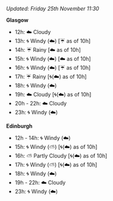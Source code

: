 *Updated: Friday 25th November 11:30*

**Glasgow**

* 12h: :cloud: Cloudy
* 13h: :cyclone: Windy (:cloud:) [:umbrella: as of 10h]
* 14h: :umbrella: Rainy [:cloud: as of 10h]
* 15h: :cyclone: Windy (:cloud:) [:cloud: as of 10h]
* 16h: :cyclone: Windy (:cloud:) [:umbrella: as of 10h]
* 17h: :umbrella: Rainy [:cyclone:(:cloud:) as of 10h]
* 18h: :cyclone: Windy (:cloud:)
* 19h: :cloud: Cloudy [:cyclone:(:cloud:) as of 10h]
* 20h - 22h: :cloud: Cloudy
* 23h: :cyclone: Windy (:cloud:)

**Edinburgh**

* 12h - 14h: :cyclone: Windy (:cloud:)
* 15h: :cyclone: Windy (:partly_sunny:) [:cyclone:(:cloud:) as of 10h]
* 16h: :partly_sunny: Partly Cloudy [:cyclone:(:cloud:) as of 10h]
* 17h: :cyclone: Windy (:partly_sunny:) [:cyclone:(:cloud:) as of 10h]
* 18h: :cyclone: Windy (:cloud:)
* 19h - 22h: :cloud: Cloudy
* 23h: :cyclone: Windy (:cloud:)
